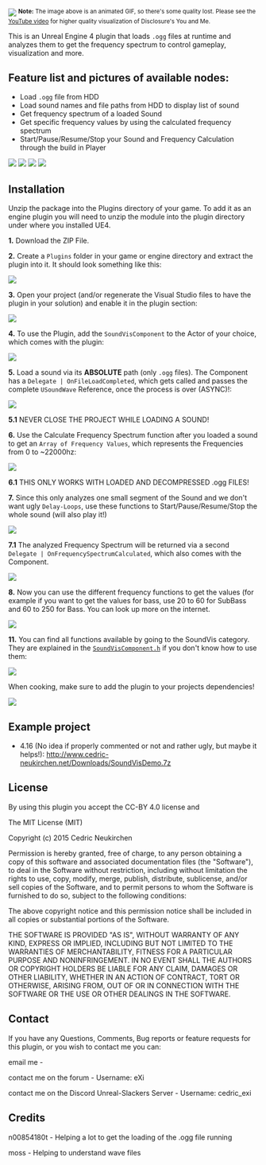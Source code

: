 [![](http://imgur.com/DWGECXG.gif)](https://www.youtube.com/watch?v=N4eA68BEpak)
<sup>**Note:** The image above is an animated GIF, so there's some quality lost. Please see the [YouTube video](https://www.youtube.com/watch?v=N4eA68BEpak) for higher quality visualization of Disclosure's You and Me.</sup>

This is an Unreal Engine 4 plugin that loads `.ogg` files at runtime and analyzes them to get the frequency spectrum to control gameplay, visualization and more.


Feature list and pictures of available nodes:
---------------------------------------------

* Load `.ogg` file from HDD
* Load sound names and file paths from HDD to display list of sound
* Get frequency spectrum of a loaded Sound
* Get specific frequency values by using the calculated frequency spectrum
* Start/Pause/Resume/Stop your Sound and Frequency Calculation through the build in Player

![](http://puu.sh/opY1K/16c2b7b3c5.jpg)
![](http://puu.sh/opYtT/ed734b2396.png)
![](http://puu.sh/opYPr/e850f7baf0.jpg)
![](http://puu.sh/oq0nd/c72fb3d48e.jpg)

Installation
-------------
Unzip the package into the Plugins directory of your game. 
To add it as an engine plugin you will need to unzip the module into the plugin directory under where you installed UE4.


**1.** Download the ZIP File.

**2.** Create a `Plugins` folder in your game or engine directory and extract the plugin into it. It should look something like this:

![](http://puu.sh/oqMnc/f1f3292bc0.png)

**3.** Open your project (and/or regenerate the Visual Studio files to have the plugin in your solution) and enable it in the plugin section:

![](http://puu.sh/oqM0q/9a07b082eb.png)

**4.** To use the Plugin, add the `SoundVisComponent` to the Actor of your choice, which comes with the plugin:

![](http://puu.sh/oqMuE/10892c5bc2.png)

**5.** Load a sound via its **ABSOLUTE** path (only `.ogg` files). The Component has a `Delegate | OnFileLoadCompleted`, which gets called and passes the complete `USoundWave` Reference, once the process is over (ASYNC)!:

![](http://puu.sh/oqN7E/72273737df.jpg)

**5.1** NEVER CLOSE THE PROJECT WHILE LOADING A SOUND!

**6.** Use the  Calculate Frequency Spectrum function after you loaded a sound to get an `Array of Frequency Values`, which represents the Frequencies from 0 to ~22000hz:

![](http://puu.sh/oqNpa/8a3b11650c.jpg)

**6.1** THIS ONLY WORKS WITH LOADED AND DECOMPRESSED .ogg FILES!

**7.** Since this only analyzes one small segment of the Sound and we don't want ugly `Delay-Loops`, use these functions to Start/Pause/Resume/Stop the whole sound (will also play it!) 

![](http://puu.sh/opYPr/e850f7baf0.jpg)

**7.1** The analyzed Frequency Spectrum will be returned via a second `Delegate | OnFrequencySpectrumCalculated`, which also comes with the Component.

![](http://puu.sh/opYVk/aaf6479271.jpg)

**8.** Now you can use the different frequency functions to get the values (for example if you want to get the values for bass, use 20 to 60 for SubBass and 60 to 250 for Bass. You can look up more on the internet.

![](http://puu.sh/opYtT/ed734b2396.png)

**11.** You can find all functions available by going to the SoundVis category. They are explained in the [`SoundVisComponent.h`](https://github.com/eXifreXi/eXiSoundVis/blob/4.11/Source/eXiSoundVis/Public/SoundVisComponent.h) if you don't know how to use them:

![](http://puu.sh/oqNUm/317177f03d.png)

When cooking, make sure to add the plugin to your projects dependencies!

![](http://i.imgur.com/fh8VB1T.png)


Example project
---------------


- 4.16 (No idea if properly commented or not and rather ugly, but maybe it helps!): http://www.cedric-neukirchen.net/Downloads/SoundVisDemo.7z

License
-------------
By using this plugin you accept the CC-BY 4.0 license and

The MIT License (MIT)

Copyright (c) 2015 Cedric Neukirchen

Permission is hereby granted, free of charge, to any person obtaining a copy
of this software and associated documentation files (the "Software"), to deal
in the Software without restriction, including without limitation the rights
to use, copy, modify, merge, publish, distribute, sublicense, and/or sell
copies of the Software, and to permit persons to whom the Software is
furnished to do so, subject to the following conditions:

The above copyright notice and this permission notice shall be included in all
copies or substantial portions of the Software.

THE SOFTWARE IS PROVIDED "AS IS", WITHOUT WARRANTY OF ANY KIND, EXPRESS OR
IMPLIED, INCLUDING BUT NOT LIMITED TO THE WARRANTIES OF MERCHANTABILITY,
FITNESS FOR A PARTICULAR PURPOSE AND NONINFRINGEMENT. IN NO EVENT SHALL THE
AUTHORS OR COPYRIGHT HOLDERS BE LIABLE FOR ANY CLAIM, DAMAGES OR OTHER
LIABILITY, WHETHER IN AN ACTION OF CONTRACT, TORT OR OTHERWISE, ARISING FROM,
OUT OF OR IN CONNECTION WITH THE SOFTWARE OR THE USE OR OTHER DEALINGS IN THE
SOFTWARE.


Contact
-------------
If you have any Questions, Comments, Bug reports or feature requests for this plugin, 
or you wish to contact me you can:

email me - 

contact me on the forum - Username: eXi

contact me on the Discord Unreal-Slackers Server - Username: cedric_exi


Credits
--------------
n00854180t 	- Helping a lot to get the loading of the .ogg file running

moss		- Helping to understand wave files
